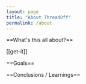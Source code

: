 ```yaml
---
layout: page
title: "About ThreadOff"
permalink: /about
---
```

==What's this all about?==

[[get-it]]

==Goals==

==Conclusions / Learnings==
